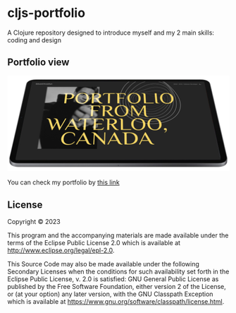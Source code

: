# cljs-portfolio

A Clojure repository designed to introduce myself and my 2 main skills: coding and design

## Portfolio view

![Portfolio Image](https://github.com/Erveftick/cljs-portfolio/blob/745809ef970c984133029f2138cec0858918556a/resources/public/img/portfolio.png)

You can check my portfolio by [this link](https://erveftick.github.io/)

## License

Copyright © 2023

This program and the accompanying materials are made available under the
terms of the Eclipse Public License 2.0 which is available at
http://www.eclipse.org/legal/epl-2.0.

This Source Code may also be made available under the following Secondary
Licenses when the conditions for such availability set forth in the Eclipse
Public License, v. 2.0 is satisfied: GNU General Public License as published by
the Free Software Foundation, either version 2 of the License, or (at your
option) any later version, with the GNU Classpath Exception which is available
at https://www.gnu.org/software/classpath/license.html.
